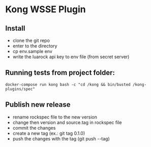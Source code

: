 # Kong WSSE Plugin

## Install
 - clone the git repo
 - enter to the directory
 - cp env.sample env
 - write the luarock api key to env file (from secret server)

## Running tests from project folder:
`docker-compose run kong bash -c "cd /kong && bin/busted /kong-plugins/spec"`

## Publish new release
 - rename rockspec file to the new version
 - change then version and source.tag in rockspec file
 - commit the changes
 - create a new tag (ex.: git tag 0.1.0)
 - push the changes with the tag (git push --tag)